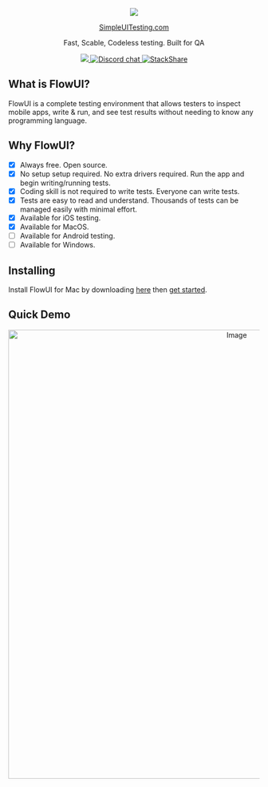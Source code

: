 <p align="center">
  <img src="https://user-images.githubusercontent.com/18083923/75473056-80c0af80-5962-11ea-87b7-a75778c660b4.jpg" />
</p>

<p align="center">
  <a href="https://www.simpleuitesting.com">SimpleUITesting.com</a>
</p>
<p align="center">
  Fast, Scable, Codeless testing. Built for QA
</p>

<p align="center">
  <a href="https://github.com/FlowUI/FlowUI/releases/tag/0.0.1">
    <img src="https://img.shields.io/badge/Download-MacOS-Green"/>
  </a>
  <a href="https://discord.gg/Czjehbh">
    <img src="https://img.shields.io/static/v1?label=chat&message=on%20discord&color=738bd8&logo=discord" alt="Discord chat"/>
  </a>
    <a href="https://stackshare.io/Sudo-UI/flowui">
    <img src="https://img.stackshare.io/misc/follow-on-stackshare-badge.svg" alt="StackShare"/>
  </a><br />
</p>

## What is FlowUI?
<p>
FlowUI is a complete testing environment that allows testers to inspect mobile apps, write & run, and see test results without needing to know any programming language.
</p>


## Why FlowUI?
- [x] Always free. Open source.
- [x] No setup setup required. No extra drivers required. Run the app and begin writing/running tests.
- [x] Coding skill is not required to write tests. Everyone can write tests.
- [X] Tests are easy to read and understand. Thousands of tests can be managed easily with minimal effort.
- [x] Available for iOS testing.
- [x] Available for MacOS.
- [ ] Available for Android testing.
- [ ] Available for Windows.

## Installing

Install FlowUI for Mac by downloading [here](https://github.com/FlowUI/FlowUI/releases/tag/0.0.1) then [get started](#quick-demo).

## Quick Demo
<p align="center">
  <a href="https://www.youtube.com/watch?v=eOp5mlyxudo" target="_blank" rel="noopener noreferrer">
    <img width="900" alt="Image" src="https://user-images.githubusercontent.com/18083923/76429131-fe35e800-6384-11ea-9e63-056b8499f118.png">
  </a>
</p>
